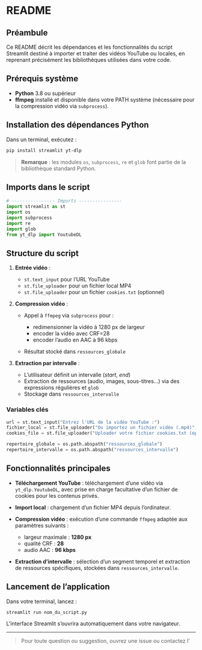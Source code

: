 # README

## Préambule

Ce README décrit les dépendances et les fonctionnalités du script Streamlit destiné à importer et traiter des vidéos YouTube ou locales, en reprenant précisément les bibliothèques utilisées dans votre code.

## Prérequis système

* **Python** 3.8 ou supérieur
* **ffmpeg** installé et disponible dans votre PATH système (nécessaire pour la compression vidéo via `subprocess`).

## Installation des dépendances Python

Dans un terminal, exécutez :

```bash
pip install streamlit yt-dlp
```

> **Remarque** : les modules `os`, `subprocess`, `re` et `glob` font partie de la bibliothèque standard Python.

## Imports dans le script

```python
# ---------------- Imports ----------------
import streamlit as st
import os
import subprocess
import re
import glob
from yt_dlp import YoutubeDL
```

## Structure du script

1. **Entrée vidéo** :

   * `st.text_input` pour l’URL YouTube
   * `st.file_uploader` pour un fichier local MP4
   * `st.file_uploader` pour un fichier `cookies.txt` (optionnel)
2. **Compression vidéo** :

   * Appel à `ffmpeg` via `subprocess` pour :

     * redimensionner la vidéo à 1280 px de largeur
     * encoder la vidéo avec CRF=28
     * encoder l’audio en AAC à 96 kbps
   * Résultat stocké dans `ressources_globale`
3. **Extraction par intervalle** :

   * L’utilisateur définit un intervalle (*start*, *end*)
   * Extraction de ressources (audio, images, sous-titres…) via des expressions régulières et `glob`
   * Stockage dans `ressources_intervalle`

### Variables clés

```python
url = st.text_input("Entrez l'URL de la vidéo YouTube :")
fichier_local = st.file_uploader("Ou importez un fichier vidéo (.mp4)", type=["mp4"])
cookies_file = st.file_uploader("Uploader votre fichier cookies.txt (optionnel)", type=["txt"])

repertoire_globale = os.path.abspath("ressources_globale")
repertoire_intervalle = os.path.abspath("ressources_intervalle")
```

## Fonctionnalités principales

* **Téléchargement YouTube** : téléchargement d’une vidéo via `yt_dlp.YoutubeDL`, avec prise en charge facultative d’un fichier de cookies pour les contenus privés.
* **Import local** : chargement d’un fichier MP4 depuis l’ordinateur.
* **Compression vidéo** : exécution d’une commande `ffmpeg` adaptée aux paramètres suivants :

  * largeur maximale : **1280 px**
  * qualité CRF : **28**
  * audio AAC : **96 kbps**
* **Extraction d’intervalle** : sélection d’un segment temporel et extraction de ressources spécifiques, stockées dans `ressources_intervalle`.

## Lancement de l’application

Dans votre terminal, lancez :

```bash
streamlit run nom_du_script.py
```

L’interface Streamlit s’ouvrira automatiquement dans votre navigateur.

---

> Pour toute question ou suggestion, ouvrez une issue ou contactez l’
